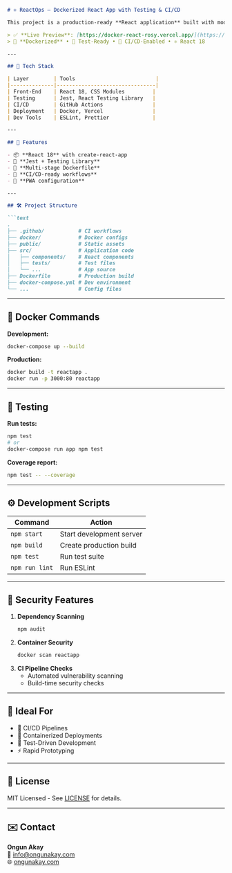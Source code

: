 ```markdown
# ⚛️ ReactOps – Dockerized React App with Testing & CI/CD

This project is a production-ready **React application** built with modern frontend tooling, Docker support, and test scaffolding.

> ✅ **Live Preview**: [https://docker-react-rosy.vercel.app/](https://docker-react-rosy.vercel.app/)  
> 🐳 **Dockerized** • 🧪 Test-Ready • 🔁 CI/CD-Enabled • ⚛️ React 18

---

## 🚀 Tech Stack

| Layer        | Tools                          |
|--------------|--------------------------------|
| Front-End    | React 18, CSS Modules         |
| Testing      | Jest, React Testing Library   |
| CI/CD        | GitHub Actions                |
| Deployment   | Docker, Vercel                |
| Dev Tools    | ESLint, Prettier              |

---

## 🧰 Features

- 📦 **React 18** with create-react-app
- 🧪 **Jest + Testing Library**
- 🐳 **Multi-stage Dockerfile**
- 🔧 **CI/CD-ready workflows**
- 📱 **PWA configuration**

---

## 🛠️ Project Structure

```text
.
├── .github/           # CI workflows
├── docker/            # Docker configs
├── public/            # Static assets
├── src/               # Application code
│   ├── components/    # React components
│   ├── tests/         # Test files
│   └── ...            # App source
├── Dockerfile         # Production build
├── docker-compose.yml # Dev environment
└── ...                # Config files
```

---

## 🐳 Docker Commands

**Development:**
```bash
docker-compose up --build
```

**Production:**
```bash
docker build -t reactapp .
docker run -p 3000:80 reactapp
```

---

## 🧪 Testing

**Run tests:**
```bash
npm test
# or
docker-compose run app npm test
```

**Coverage report:**
```bash
npm test -- --coverage
```

---

## ⚙️ Development Scripts

| Command         | Action                         |
|-----------------|--------------------------------|
| `npm start`     | Start development server       |
| `npm build`     | Create production build        |
| `npm test`      | Run test suite                 |
| `npm run lint`  | Run ESLint                     |

---

## 🔐 Security Features

1. **Dependency Scanning**
   ```bash
   npm audit
   ```
2. **Container Security**
   ```bash
   docker scan reactapp
   ```
3. **CI Pipeline Checks**
   - Automated vulnerability scanning
   - Build-time security checks

---

## 📌 Ideal For

- 🔄 CI/CD Pipelines
- 🐳 Containerized Deployments
- 🧪 Test-Driven Development
- ⚡ Rapid Prototyping

---

## 📄 License

MIT Licensed - See [LICENSE](LICENSE) for details.

---

## ✉️ Contact

**Ongun Akay**  
📧 info@ongunakay.com  
🌐 [ongunakay.com](https://ongunakay.com)
```